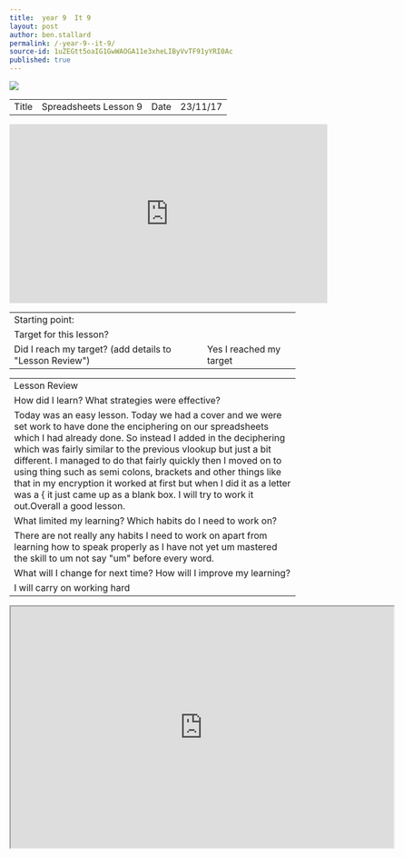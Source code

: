 ```yaml
---
title:  year 9  It 9
layout: post
author: ben.stallard
permalink: /-year-9--it-9/
source-id: 1uZEGtt5oaIG1GwWAOGA11e3xheLIByVvTF91yYRI0Ac
published: true
---
```

<img src="https://github.com/benstallard/benstallard.github.io/blob/master/images/spreadsheets.jpg?raw=true">
<table>
  <tr>
    <td>Title</td>
    <td>Spreadsheets Lesson 9</td>
    <td>Date</td>
    <td>23/11/17</td>
  </tr>
</table>
<iframe width="560" height="315" src="https://www.youtube.com/embed/68Pqir_moqA" frameborder="0" allowfullscreen></iframe>


<table>
  <tr>
    <td>Starting point:</td>
    <td></td>
  </tr>
  <tr>
    <td>Target for this lesson?</td>
    <td></td>
  </tr>
  <tr>
    <td>Did I reach my target? 
(add details to "Lesson Review")</td>
    <td> Yes I reached my target</td>
  </tr>
</table>


<table>
  <tr>
    <td>Lesson Review</td>
  </tr>
  <tr>
    <td>How did I learn? What strategies were effective? </td>
  </tr>
  <tr>
    <td>Today was an easy lesson. Today we had a cover and we were set work to have done the enciphering on our spreadsheets which I had already done. So instead I added in the deciphering which was fairly similar to the previous vlookup but just a bit different. I managed to do that fairly quickly then I moved on to using thing such as semi colons, brackets and other things like that in my encryption it worked at first but when I did it as a letter was a { it just came up as a blank box. I will try to work it out.Overall a good lesson.</td>
  </tr>
  <tr>
    <td>What limited my learning? Which habits do I need to work on? </td>
  </tr>
  <tr>
    <td>There are not really any habits I need to work on apart from learning how to speak properly as I have not yet um mastered the skill to um not say "um" before every word.</td>
  </tr>
  <tr>
    <td>What will I change for next time? How will I improve my learning?</td>
  </tr>
  <tr>
    <td>I will carry on working hard</td>
  </tr>
</table>
<iframe src="https://docs.google.com/spreadsheets/d/e/2PACX-1vT5PTDVjLrQsnuhX-tV91RxUlGvklauEh6fK9_8hclxcaTcj56pz0KSoeRBsakVC2E0SC98eD49QKeZ/pubhtml?widget=true&amp;headers=false" height="425" width="675"></iframe>



